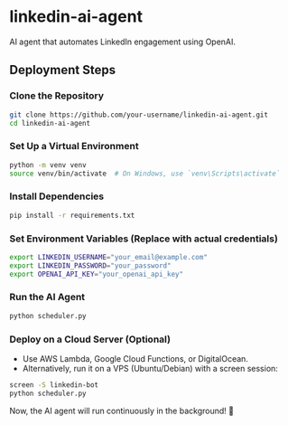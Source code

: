 # linkedin-ai-agent
AI agent that automates LinkedIn engagement using OpenAI.
## Deployment Steps

### Clone the Repository
```bash
git clone https://github.com/your-username/linkedin-ai-agent.git
cd linkedin-ai-agent
```

### Set Up a Virtual Environment
```bash
python -m venv venv
source venv/bin/activate  # On Windows, use `venv\Scripts\activate`
```

### Install Dependencies
```bash
pip install -r requirements.txt
```

### Set Environment Variables (Replace with actual credentials)
```bash
export LINKEDIN_USERNAME="your_email@example.com"
export LINKEDIN_PASSWORD="your_password"
export OPENAI_API_KEY="your_openai_api_key"
```

### Run the AI Agent
```bash
python scheduler.py
```

### Deploy on a Cloud Server (Optional)
- Use AWS Lambda, Google Cloud Functions, or DigitalOcean.
- Alternatively, run it on a VPS (Ubuntu/Debian) with a screen session:
```bash
screen -S linkedin-bot
python scheduler.py
```

Now, the AI agent will run continuously in the background! 🚀
